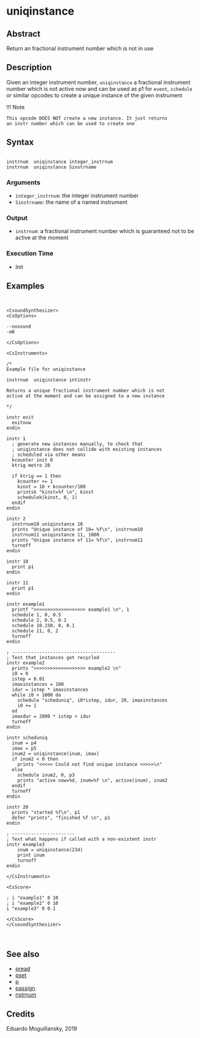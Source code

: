 # uniqinstance

## Abstract

Return an fractional instrument number which is not in use

## Description

Given an integer instrument number, `uniqinstance` a fractional 
instrument number which is not active now and can be used as p1
for `event`, `schedule` or similar opcodes to create a unique 
instance of the given instrument


!!! Note

    This opcode DOES NOT create a new instance. It just returns
    an instr number which can be used to create one
    

## Syntax

```csound

instrnum  uniqinstance integer_instrnum
instrnum  uniqinstance Sinstrname

```
    
### Arguments

* `integer_instrnum`: the integer instrument number
* `Sinstrname`: the name of a named instrument

### Output

* `instrnum`: a fractional instrument number which is guaranteed
  not to be active at the moment

### Execution Time

* Init 

## Examples


```csound


<CsoundSynthesizer>
<CsOptions>

--nosound
-m0

</CsOptions>

<CsInstruments>

/*
Example file for uniqinstance

instrnum  uniqinstance intinstr

Returns a unique fractional instrument number which is not
active at the moment and can be assigned to a new instance

*/

instr exit
  exitnow
endin

instr 1
  ; generate new instances manually, to check that 
  ; uniqinstance does not collide with existing instances
  ; scheduled via other means
  kcounter init 0
  ktrig metro 20
  
  if ktrig == 1 then
    kcounter += 1
    kinst = 10 + kcounter/100
    printsk "kinst=%f \n", kinst
    schedulek(kinst, 0, 1)
  endif
endin

instr 2
  instrnum10 uniqinstance 10
  prints "Unique instance of 10= %f\n", instrnum10
  instrnum11 uniqinstance 11, 1000
  prints "Unique instance of 11= %f\n", instrnum11
  turnoff
endin

instr 10
  print p1
endin

instr 11
  print p1
endin

instr example1
  printf ">>>>>>>>>>>>>>>>>>> example1 \n", 1
  schedule 1, 0, 0.5
  schedule 2, 0.5, 0.1
  schedule 10.150, 0, 0.1
  schedule 11, 0, 2
  turnoff
endin

; --------------------------------------
; Test that instances get recycled
instr example2
  prints ">>>>>>>>>>>>>>>>>>> example2 \n"
  i0 = 0
  istep = 0.01
  imaxinstances = 100
  idur = istep * imaxinstances
  while i0 < 1000 do
    schedule "scheduniq", i0*istep, idur, 20, imaxinstances
    i0 += 1
  od
  imaxdur = 2000 * istep + idur
  turnoff
endin

instr scheduniq
  inum = p4
  imax = p5
  inum2 = uniqinstance(inum, imax)
  if inum2 < 0 then
    prints "<<<<< Could not find unique instance >>>>>\n"
  else
    schedule inum2, 0, p3
    prints "active now=%d, inum=%f \n", active(inum), inum2
  endif
  turnoff
endin

instr 20
  prints "started %f\n", p1
  defer "prints", "finished %f \n", p1
endin

; -----------------------
; Text what happens if called with a non-existent instr
instr example3
    inum = uniqinstance(234)
    print inum
    turnoff
endin

</CsInstruments>

<CsScore>

; i "example1" 0 10 
; i "example2" 0 10
i "example3" 0 0.1

</CsScore>
</CsoundSynthesizer>



```


## See also

* [pread](pread.md)
* [pset](https://csound.com/docs/manual/pset.html)
* [p](https://csound.com/docs/manual/p.html)
* [passign](https://csound.com/docs/manual/passign.html)
* [nstrnum](https://csound.com/docs/manual/nstrnum.html)

## Credits

Eduardo Moguillansky, 2019
